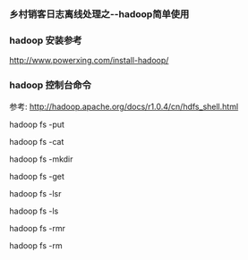 ### 乡村销客日志离线处理之--hadoop简单使用

### hadoop 安装参考 

http://www.powerxing.com/install-hadoop/

### hadoop 控制台命令

参考:
http://hadoop.apache.org/docs/r1.0.4/cn/hdfs_shell.html


hadoop fs -put 

hadoop fs -cat 

hadoop fs -mkdir

hadoop fs -get 

hadoop fs -lsr  

hadoop fs -ls 

hadoop fs -rmr

hadoop fs -rm 